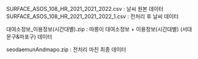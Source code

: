 SURFACE_ASOS_108_HR_2021_2021_2022.csv : 날씨 원본 데이터      
SURFACE_ASOS_108_HR_2021_2021_2022_1.csv : 전처리 후 날씨 데이터

대여소정보_이용정보(시간대별).zip : 따릉이 대여소정보 + 이용정보(시간대별) (서대문구&마포구) 데이터

seodaemunAndmapo.zip : 전처리 마친 최종 데이터
